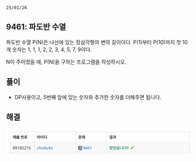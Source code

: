 `25/01/26`

## 9461: 파도반 수열

파도반 수열 P(N)은 나선에 있는 정삼각형의 변의 길이이다. P(1)부터 P(10)까지 첫 10개 숫자는 1, 1, 1, 2, 2, 3, 4, 5, 7, 9이다.

N이 주어졌을 때, P(N)을 구하는 프로그램을 작성하시오.

## 풀이

- DP사용이고, 5번째 앞에 있는 숫자와 추가한 숫자를 더해주면 됩니다.

## 해결

![alt text](image.png)
